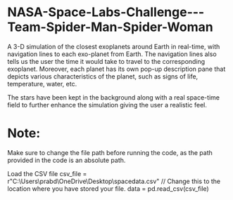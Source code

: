 # NASA-Space-Labs-Challenge---Team-Spider-Man-Spider-Woman
A 3-D simulation of the closest exoplanets around Earth in real-time, with navigation lines to each exo-planet from Earth. The navigation lines also tells us the user the time it would take to travel to the corresponding exoplanet. Moreover, each planet has its own pop-up description pane that depicts various characteristics of the planet, such as signs of life, temperature, water, etc. 

The stars have been kept in the background along with a real space-time field to further enhance the simulation giving the user a realistic feel. 

# Note:
Make sure to change the file path before running the code, as the path provided in the code is an absolute path. 

Load the CSV file
csv_file = r"C:\Users\prabd\OneDrive\Desktop\spacedata.csv" // Change this to the location where you have stored your file.
data = pd.read_csv(csv_file)
